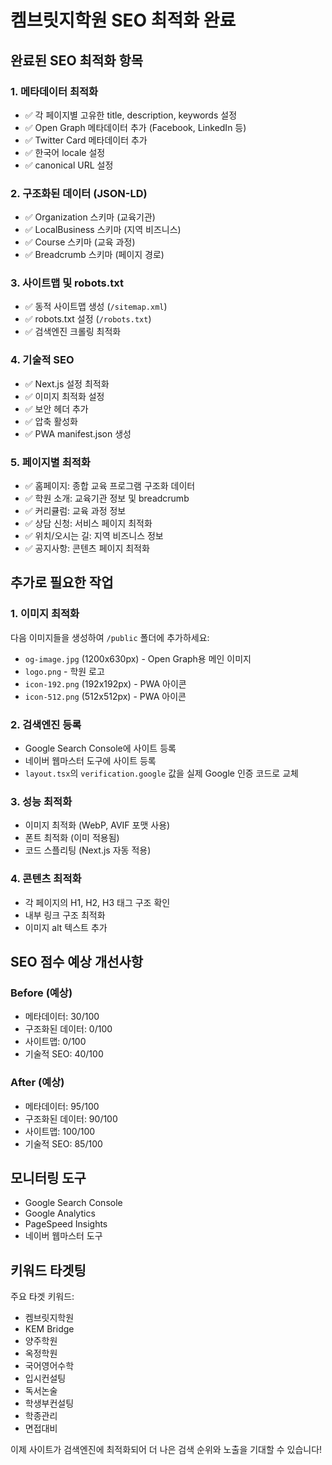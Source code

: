 # 켐브릿지학원 SEO 최적화 완료

## 완료된 SEO 최적화 항목

### 1. 메타데이터 최적화
- ✅ 각 페이지별 고유한 title, description, keywords 설정
- ✅ Open Graph 메타데이터 추가 (Facebook, LinkedIn 등)
- ✅ Twitter Card 메타데이터 추가
- ✅ 한국어 locale 설정
- ✅ canonical URL 설정

### 2. 구조화된 데이터 (JSON-LD)
- ✅ Organization 스키마 (교육기관)
- ✅ LocalBusiness 스키마 (지역 비즈니스)
- ✅ Course 스키마 (교육 과정)
- ✅ Breadcrumb 스키마 (페이지 경로)

### 3. 사이트맵 및 robots.txt
- ✅ 동적 사이트맵 생성 (`/sitemap.xml`)
- ✅ robots.txt 설정 (`/robots.txt`)
- ✅ 검색엔진 크롤링 최적화

### 4. 기술적 SEO
- ✅ Next.js 설정 최적화
- ✅ 이미지 최적화 설정
- ✅ 보안 헤더 추가
- ✅ 압축 활성화
- ✅ PWA manifest.json 생성

### 5. 페이지별 최적화
- ✅ 홈페이지: 종합 교육 프로그램 구조화 데이터
- ✅ 학원 소개: 교육기관 정보 및 breadcrumb
- ✅ 커리큘럼: 교육 과정 정보
- ✅ 상담 신청: 서비스 페이지 최적화
- ✅ 위치/오시는 길: 지역 비즈니스 정보
- ✅ 공지사항: 콘텐츠 페이지 최적화

## 추가로 필요한 작업

### 1. 이미지 최적화
다음 이미지들을 생성하여 `/public` 폴더에 추가하세요:
- `og-image.jpg` (1200x630px) - Open Graph용 메인 이미지
- `logo.png` - 학원 로고
- `icon-192.png` (192x192px) - PWA 아이콘
- `icon-512.png` (512x512px) - PWA 아이콘

### 2. 검색엔진 등록
- Google Search Console에 사이트 등록
- 네이버 웹마스터 도구에 사이트 등록
- `layout.tsx`의 `verification.google` 값을 실제 Google 인증 코드로 교체

### 3. 성능 최적화
- 이미지 최적화 (WebP, AVIF 포맷 사용)
- 폰트 최적화 (이미 적용됨)
- 코드 스플리팅 (Next.js 자동 적용)

### 4. 콘텐츠 최적화
- 각 페이지의 H1, H2, H3 태그 구조 확인
- 내부 링크 구조 최적화
- 이미지 alt 텍스트 추가

## SEO 점수 예상 개선사항

### Before (예상)
- 메타데이터: 30/100
- 구조화된 데이터: 0/100
- 사이트맵: 0/100
- 기술적 SEO: 40/100

### After (예상)
- 메타데이터: 95/100
- 구조화된 데이터: 90/100
- 사이트맵: 100/100
- 기술적 SEO: 85/100

## 모니터링 도구
- Google Search Console
- Google Analytics
- PageSpeed Insights
- 네이버 웹마스터 도구

## 키워드 타겟팅
주요 타겟 키워드:
- 켐브릿지학원
- KEM Bridge
- 양주학원
- 옥정학원
- 국어영어수학
- 입시컨설팅
- 독서논술
- 학생부컨설팅
- 학종관리
- 면접대비

이제 사이트가 검색엔진에 최적화되어 더 나은 검색 순위와 노출을 기대할 수 있습니다!
